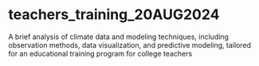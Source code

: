 # teachers_training_20AUG2024
A brief analysis of climate data and modeling techniques, including observation methods, data visualization, and predictive modeling, tailored for an educational training program for college teachers
